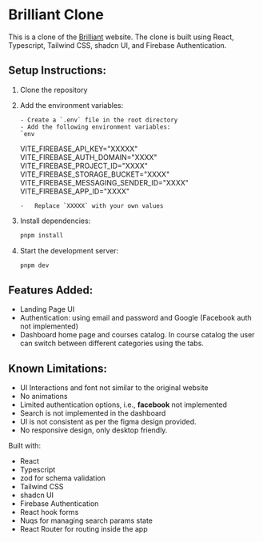 # Brilliant Clone

This is a clone of the [Brilliant](https://brilliant.org/) website. The clone is built using React, Typescript, Tailwind CSS, shadcn UI, and Firebase Authentication.

## Setup Instructions:

1.  Clone the repository
2.  Add the environment variables:

        - Create a `.env` file in the root directory
        - Add the following environment variables:
        `env

    VITE_FIREBASE_API_KEY="XXXXX"
    VITE_FIREBASE_AUTH_DOMAIN="XXXX"
    VITE_FIREBASE_PROJECT_ID="XXXX"
    VITE_FIREBASE_STORAGE_BUCKET="XXXX"
    VITE_FIREBASE_MESSAGING_SENDER_ID="XXXX"
    VITE_FIREBASE_APP_ID="XXXX"

        -   Replace `XXXXX` with your own values

3.  Install dependencies:
    ```bash
    pnpm install
    ```
4.  Start the development server:
    ```bash
    pnpm dev
    ```

## Features Added:

-   Landing Page UI
-   Authentication: using email and password and Google (Facebook auth not implemented)
-   Dashboard home page and courses catalog. In course catalog the user can switch between different categories using the tabs.

## Known Limitations:

-   UI Interactions and font not similar to the original website
-   No animations
-   Limited authentication options, i.e., **facebook** not implemented
-   Search is not implemented in the dashboard
-   UI is not consistent as per the figma design provided.
-   No responsive design, only desktop friendly.


Built with:
- React
- Typescript
- zod for schema validation
- Tailwind CSS
- shadcn UI
- Firebase Authentication
- React hook forms
- Nuqs for managing search params state
- React Router for routing inside the app
